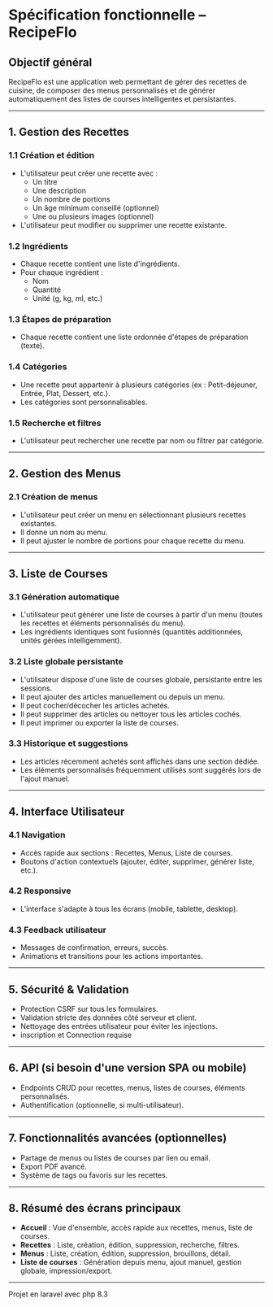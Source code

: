 # Spécification fonctionnelle – RecipeFlo

## Objectif général
RecipeFlo est une application web permettant de gérer des recettes de cuisine, de composer des menus personnalisés et de générer automatiquement des listes de courses intelligentes et persistantes.

---

## 1. Gestion des Recettes

### 1.1 Création et édition
- L'utilisateur peut créer une recette avec :
  - Un titre
  - Une description
  - Un nombre de portions
  - Un âge minimum conseillé (optionnel)
  - Une ou plusieurs images (optionnel)
- L'utilisateur peut modifier ou supprimer une recette existante.

### 1.2 Ingrédients
- Chaque recette contient une liste d'ingrédients.
- Pour chaque ingrédient :
  - Nom
  - Quantité
  - Unité (g, kg, ml, etc.)

### 1.3 Étapes de préparation
- Chaque recette contient une liste ordonnée d'étapes de préparation (texte).

### 1.4 Catégories
- Une recette peut appartenir à plusieurs catégories (ex : Petit-déjeuner, Entrée, Plat, Dessert, etc.).
- Les catégories sont personnalisables.

### 1.5 Recherche et filtres
- L'utilisateur peut rechercher une recette par nom ou filtrer par catégorie.

---

## 2. Gestion des Menus

### 2.1 Création de menus
- L'utilisateur peut créer un menu en sélectionnant plusieurs recettes existantes.
- Il donne un nom au menu.
- Il peut ajuster le nombre de portions pour chaque recette du menu.

---

## 3. Liste de Courses

### 3.1 Génération automatique
- L'utilisateur peut générer une liste de courses à partir d'un menu (toutes les recettes et éléments personnalisés du menu).
- Les ingrédients identiques sont fusionnés (quantités additionnées, unités gérées intelligemment).

### 3.2 Liste globale persistante
- L'utilisateur dispose d'une liste de courses globale, persistante entre les sessions.
- Il peut ajouter des articles manuellement ou depuis un menu.
- Il peut cocher/décocher les articles achetés.
- Il peut supprimer des articles ou nettoyer tous les articles cochés.
- Il peut imprimer ou exporter la liste de courses.

### 3.3 Historique et suggestions
- Les articles récemment achetés sont affichés dans une section dédiée.
- Les éléments personnalisés fréquemment utilisés sont suggérés lors de l'ajout manuel.

---

## 4. Interface Utilisateur

### 4.1 Navigation
- Accès rapide aux sections : Recettes, Menus, Liste de courses.
- Boutons d'action contextuels (ajouter, éditer, supprimer, générer liste, etc.).

### 4.2 Responsive
- L'interface s'adapte à tous les écrans (mobile, tablette, desktop).

### 4.3 Feedback utilisateur
- Messages de confirmation, erreurs, succès.
- Animations et transitions pour les actions importantes.

---

## 5. Sécurité & Validation

- Protection CSRF sur tous les formulaires.
- Validation stricte des données côté serveur et client.
- Nettoyage des entrées utilisateur pour éviter les injections.
- inscription et Connection requise

---

## 6. API (si besoin d'une version SPA ou mobile)

- Endpoints CRUD pour recettes, menus, listes de courses, éléments personnalisés.
- Authentification (optionnelle, si multi-utilisateur).

---

## 7. Fonctionnalités avancées (optionnelles)

- Partage de menus ou listes de courses par lien ou email.
- Export PDF avancé.
- Système de tags ou favoris sur les recettes.

---

## 8. Résumé des écrans principaux

- **Accueil** : Vue d'ensemble, accès rapide aux recettes, menus, liste de courses.
- **Recettes** : Liste, création, édition, suppression, recherche, filtres.
- **Menus** : Liste, création, édition, suppression, brouillons, détail.
- **Liste de courses** : Génération depuis menu, ajout manuel, gestion globale, impression/export.

---
Projet en laravel avec php 8.3 